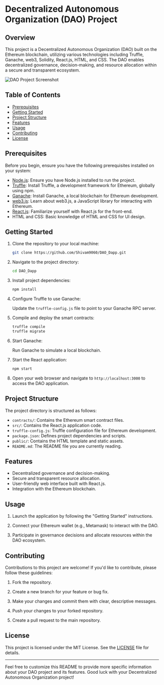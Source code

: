 # Decentralized Autonomous Organization (DAO) Project

## Overview

This project is a Decentralized Autonomous Organization (DAO) built on the Ethereum blockchain, utilizing various technologies including Truffle, Ganache, web3, Solidity, React.js, HTML, and CSS. The DAO enables decentralized governance, decision-making, and resource allocation within a secure and transparent ecosystem.

![DAO Project Screenshot](screenshot.png)

## Table of Contents

- [Prerequisites](#prerequisites)
- [Getting Started](#getting-started)
- [Project Structure](#project-structure)
- [Features](#features)
- [Usage](#usage)
- [Contributing](#contributing)
- [License](#license)

## Prerequisites

Before you begin, ensure you have the following prerequisites installed on your system:

- [Node.js](https://nodejs.org/): Ensure you have Node.js installed to run the project.
- [Truffle](https://www.trufflesuite.com/): Install Truffle, a development framework for Ethereum, globally using npm.
- [Ganache](https://www.trufflesuite.com/ganache): Install Ganache, a local blockchain for Ethereum development.
- [web3.js](https://web3js.readthedocs.io/): Learn about web3.js, a JavaScript library for interacting with Ethereum.
- [React.js](https://reactjs.org/): Familiarize yourself with React.js for the front-end.
- HTML and CSS: Basic knowledge of HTML and CSS for UI design.

## Getting Started

1. Clone the repository to your local machine:

   ```bash
   git clone https://github.com/Shivam9060/DAO_Dapp.git
   ```

2. Navigate to the project directory:

   ```bash
   cd DAO_Dapp
   ```

3. Install project dependencies:

   ```bash
   npm install
   ```

4. Configure Truffle to use Ganache:

   Update the `truffle-config.js` file to point to your Ganache RPC server.

5. Compile and deploy the smart contracts:

   ```bash
   truffle compile
   truffle migrate
   ```

6. Start Ganache:

   Run Ganache to simulate a local blockchain.

7. Start the React application:

   ```bash
   npm start
   ```

8. Open your web browser and navigate to `http://localhost:3000` to access the DAO application.

## Project Structure

The project directory is structured as follows:

- `contracts/`: Contains the Ethereum smart contract files.
- `src/`: Contains the React.js application code.
- `truffle-config.js`: Truffle configuration file for Ethereum development.
- `package.json`: Defines project dependencies and scripts.
- `public/`: Contains the HTML template and static assets.
- `README.md`: The README file you are currently reading.

## Features

- Decentralized governance and decision-making.
- Secure and transparent resource allocation.
- User-friendly web interface built with React.js.
- Integration with the Ethereum blockchain.

## Usage

1. Launch the application by following the "Getting Started" instructions.

2. Connect your Ethereum wallet (e.g., Metamask) to interact with the DAO.

3. Participate in governance decisions and allocate resources within the DAO ecosystem.

## Contributing

Contributions to this project are welcome! If you'd like to contribute, please follow these guidelines:

1. Fork the repository.

2. Create a new branch for your feature or bug fix.

3. Make your changes and commit them with clear, descriptive messages.

4. Push your changes to your forked repository.

5. Create a pull request to the main repository.

## License

This project is licensed under the MIT License. See the [LICENSE](LICENSE) file for details.

---

Feel free to customize this README to provide more specific information about your DAO project and its features. Good luck with your Decentralized Autonomous Organization project!

